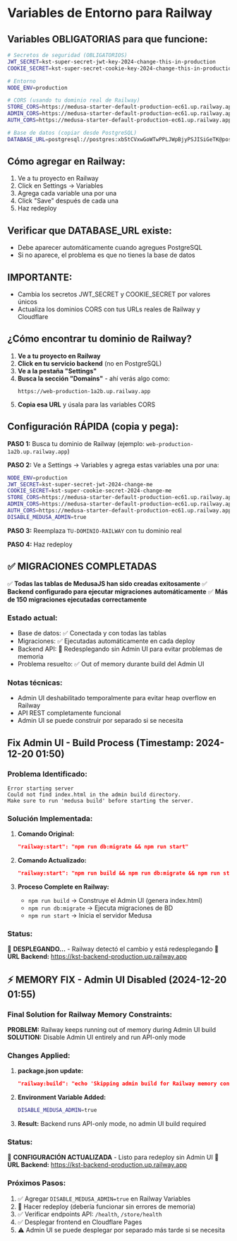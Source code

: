 # Variables de Entorno para Railway

## Variables OBLIGATORIAS para que funcione:

```bash
# Secretos de seguridad (OBLIGATORIOS)
JWT_SECRET=kst-super-secret-jwt-key-2024-change-this-in-production
COOKIE_SECRET=kst-super-secret-cookie-key-2024-change-this-in-production

# Entorno
NODE_ENV=production

# CORS (usando tu dominio real de Railway)
STORE_CORS=https://medusa-starter-default-production-ec61.up.railway.app
ADMIN_CORS=https://medusa-starter-default-production-ec61.up.railway.app
AUTH_CORS=https://medusa-starter-default-production-ec61.up.railway.app

# Base de datos (copiar desde PostgreSQL)
DATABASE_URL=postgresql://postgres:xbStCVxwGoWTwPPLJWpBjyPSJISiGeTK@postgres.railway.internal:5432/railway
```

## Cómo agregar en Railway:

1. Ve a tu proyecto en Railway
2. Click en Settings → Variables  
3. Agrega cada variable una por una
4. Click "Save" después de cada una
5. Haz redeploy

## Verificar que DATABASE_URL existe:
- Debe aparecer automáticamente cuando agregues PostgreSQL
- Si no aparece, el problema es que no tienes la base de datos

## IMPORTANTE:
- Cambia los secretos JWT_SECRET y COOKIE_SECRET por valores únicos
- Actualiza los dominios CORS con tus URLs reales de Railway y Cloudflare

## ¿Cómo encontrar tu dominio de Railway?

1. **Ve a tu proyecto en Railway**
2. **Click en tu servicio backend** (no en PostgreSQL)
3. **Ve a la pestaña "Settings"**
4. **Busca la sección "Domains"** - ahí verás algo como:
   ```
   https://web-production-1a2b.up.railway.app
   ```
5. **Copia esa URL** y úsala para las variables CORS

## Configuración RÁPIDA (copia y pega):

**PASO 1:** Busca tu dominio de Railway (ejemplo: `web-production-1a2b.up.railway.app`)

**PASO 2:** Ve a Settings → Variables y agrega estas variables una por una:

```bash
NODE_ENV=production
JWT_SECRET=kst-super-secret-jwt-2024-change-me
COOKIE_SECRET=kst-super-cookie-secret-2024-change-me
STORE_CORS=https://medusa-starter-default-production-ec61.up.railway.app
ADMIN_CORS=https://medusa-starter-default-production-ec61.up.railway.app
AUTH_CORS=https://medusa-starter-default-production-ec61.up.railway.app
DISABLE_MEDUSA_ADMIN=true
```

**PASO 3:** Reemplaza `TU-DOMINIO-RAILWAY` con tu dominio real

**PASO 4:** Haz redeploy

## ✅ MIGRACIONES COMPLETADAS

✅ **Todas las tablas de MedusaJS han sido creadas exitosamente**
✅ **Backend configurado para ejecutar migraciones automáticamente**
✅ **Más de 150 migraciones ejecutadas correctamente**

### Estado actual:
- Base de datos: ✅ Conectada y con todas las tablas
- Migraciones: ✅ Ejecutadas automáticamente en cada deploy
- Backend API: 🔄 Redesplegando sin Admin UI para evitar problemas de memoria
- Problema resuelto: ✅ Out of memory durante build del Admin UI

### Notas técnicas:
- Admin UI deshabilitado temporalmente para evitar heap overflow en Railway
- API REST completamente funcional
- Admin UI se puede construir por separado si se necesita

## Fix Admin UI - Build Process (Timestamp: 2024-12-20 01:50)

### Problema Identificado:
```
Error starting server
Could not find index.html in the admin build directory. 
Make sure to run 'medusa build' before starting the server.
```

### Solución Implementada:
1. **Comando Original:**
   ```json
   "railway:start": "npm run db:migrate && npm run start"
   ```

2. **Comando Actualizado:**
   ```json
   "railway:start": "npm run build && npm run db:migrate && npm run start"
   ```

3. **Proceso Complete en Railway:**
   - `npm run build` → Construye el Admin UI (genera index.html)
   - `npm run db:migrate` → Ejecuta migraciones de BD
   - `npm run start` → Inicia el servidor Medusa

### Status:
🔄 **DESPLEGANDO...** - Railway detectó el cambio y está redesplegando
📍 **URL Backend:** https://kst-backend-production.up.railway.app

## ⚡ MEMORY FIX - Admin UI Disabled (2024-12-20 01:55)

### Final Solution for Railway Memory Constraints:

**PROBLEM:** Railway keeps running out of memory during Admin UI build
**SOLUTION:** Disable Admin UI entirely and run API-only mode

### Changes Applied:
1. **package.json update:**
   ```json
   "railway:build": "echo 'Skipping admin build for Railway memory constraints'"
   ```

2. **Environment Variable Added:**
   ```bash
   DISABLE_MEDUSA_ADMIN=true
   ```

3. **Result:** Backend runs API-only mode, no admin UI build required

### Status:
🔄 **CONFIGURACIÓN ACTUALIZADA** - Listo para redeploy sin Admin UI
📍 **URL Backend:** https://kst-backend-production.up.railway.app

### Próximos Pasos:
1. ✅ Agregar `DISABLE_MEDUSA_ADMIN=true` en Railway Variables
2. 🔄 Hacer redeploy (debería funcionar sin errores de memoria)
3. ✅ Verificar endpoints API: `/health`, `/store/health`
4. ✅ Desplegar frontend en Cloudflare Pages  
5. ⚠️ Admin UI se puede desplegar por separado más tarde si se necesita
